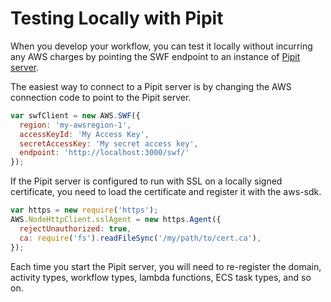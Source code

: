 # Testing Locally with Pipit

When you develop your workflow, you can test it locally without incurring any
AWS charges by pointing the SWF endpoint to an instance of
[Pipit server](https://github.com/groboclown/pipit).

The easiest way to connect to a Pipit server is by changing the AWS connection
code to point to the Pipit server.

```javascript
var swfClient = new AWS.SWF({
  region: 'my-awsregion-1',
  accessKeyId: 'My Access Key',
  secretAccessKey: 'My secret access key',
  endpoint: 'http://localhost:3000/swf/'
});
```

If the Pipit server is configured to run with SSL on a locally signed
certificate, you need to load the certificate and register it with the
aws-sdk.

```javascript
var https = new require('https');
AWS.NodeHttpClient.sslAgent = new https.Agent({
  rejectUnauthorized: true,
  ca: require('fs').readFileSync('/my/path/to/cert.ca'),
});
```

Each time you start the Pipit server, you will need to re-register the
domain, activity types, workflow types, lambda functions, ECS task types, and
so on.
